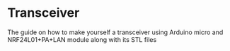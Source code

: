 # Transceiver
The guide on how to make yourself a transceiver using Arduino micro and NRF24L01+PA+LAN module along with its STL files
